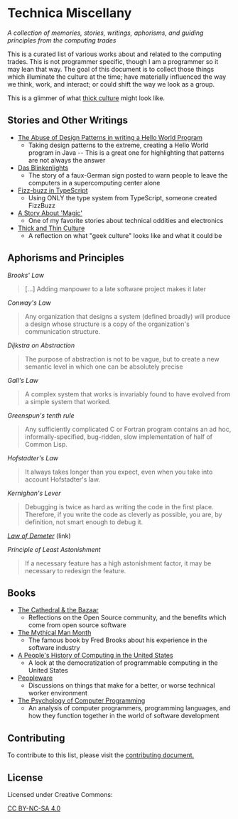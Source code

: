 # Technica Miscellany #

*A collection of memories, stories, writings, aphorisms, and guiding principles from the computing trades*

This is a curated list of various works about and related to the computing trades. This is not programmer specific, though I am a programmer so it may lean that way. The goal of this document is to collect those things which illuminate the culture at the time; have materially influenced the way we think, work, and interact; or could shift the way we look as a group.

This is a glimmer of what [thick culture](https://www.geepawhill.org/2018/10/14/thick-and-thin-culture/) might look like.

## Stories and Other Writings ##

- [The Abuse of Design Patterns in writing a Hello World Program](https://taskinoor.wordpress.com/2011/09/21/the-abuse-of-design-patterns-in-writing-a-hello-world-program/)
    - Taking design patterns to the extreme, creating a Hello World program in Java -- This is a great one for highlighting that patterns are not always the answer
- [Das Blinkenlights](https://en.wikipedia.org/wiki/Blinkenlights)
    - The story of a faux-German sign posted to warn people to leave the computers in a supercomputing center alone
- [Fizz-buzz in TypeScript](https://dev.to/gypsydave5/fizz-buzz-in-typescript-7ip)
    - Using ONLY the type system from TypeScript, someone created FizzBuzz
- [A Story About 'Magic'](http://www.catb.org/~esr/jargon/html/magic-story.html)
    - One of my favorite stories about technical oddities and electronics
- [Thick and Thin Culture](https://www.geepawhill.org/2018/10/14/thick-and-thin-culture/)
    - A reflection on what "geek culture" looks like and what it could be

## Aphorisms and Principles ##

*Brooks' Law*

> [...] Adding manpower to a late software project makes it later

*Conway's Law*

> Any organization that designs a system (defined broadly) will produce a design whose structure is a copy of the organization's communication structure.

*Dijkstra on Abstraction*

> The purpose of abstraction is not to be vague, but to create a new semantic level in which one can be absolutely precise

*Gall's Law*

> A complex system that works is invariably found to have evolved from a simple system that worked.

*Greenspun's tenth rule*

> Any sufficiently complicated C or Fortran program contains an ad hoc, informally-specified, bug-ridden, slow implementation of half of Common Lisp.

*Hofstadter's Law*

> It always takes longer than you expect, even when you take into account Hofstadter's law.

*Kernighan's Lever*

> Debugging is twice as hard as writing the code in the first place. Therefore, if you write the code as cleverly as possible, you are, by definition, not smart enough to debug it.

*[Law of Demeter](https://en.wikipedia.org/wiki/Law_of_Demeter)* (link)

*Principle of Least Astonishment*

> If a necessary feature has a high astonishment factor, it may be necessary to redesign the feature.

## Books ##

- [The Cathedral & the Bazaar](https://bookshop.org/books/the-cathedral-the-bazaar-musings-on-linux-and-open-source-by-an-accidental-revolutionary-revised-expanded/9780596001087)
    - Reflections on the Open Source community, and the benefits which come from open source software
- [The Mythical Man Month](https://bookshop.org/books/the-mythical-man-month-essays-on-software-engineering-anniversary-edition/9780201835953)
    - The famous book by Fred Brooks about his experience in the software industry
- [A People's History of Computing in the United States](https://bookshop.org/books/a-people-s-history-of-computing-in-the-united-states/9780674970977)
    - A look at the democratization of programmable computing in the United States
- [Peopleware](https://bookshop.org/books/peopleware-productive-projects-and-teams-revised/9780321934116)
    - Discussions on things that make for a better, or worse technical worker environment
- [The Psychology of Computer Programming](https://www.amazon.com/Psychology-Computer-Programming-Silver-Anniversary-dp-0932633420/dp/0932633420/ref=mt_other?_encoding=UTF8&me=&qid=1603479443)
    - An analysis of computer programmers, programming languages, and how they function together in the world of software development

## Contributing ##

To contribute to this list, please visit the [contributing document.](https://github.com/cmstead/technica-miscellany/blob/main/CONTRIBUTING.md)

## License ##

Licensed under Creative Commons:

[CC BY-NC-SA 4.0](https://creativecommons.org/licenses/by-nc-sa/4.0/)